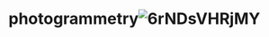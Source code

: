 # photogrammetry![6rNDsVHRjMY](https://user-images.githubusercontent.com/100394255/225159154-9536289d-5690-4fe5-bdcc-8b22f4bd95e7.jpg)
